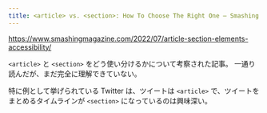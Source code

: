 ```yaml
---
title: <article> vs. <section>: How To Choose The Right One — Smashing Magazine
---
```


https://www.smashingmagazine.com/2022/07/article-section-elements-accessibility/

`<article>` と `<section>` をどう使い分けるかについて考察された記事。
一通り読んだが、まだ完全に理解できていない。

特に例として挙げられている Twitter は、ツイートは `<article>` で、ツイートをまとめるタイムラインが `<section>` になっているのは興味深い。

